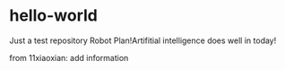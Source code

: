 # hello-world
Just a test repository
Robot Plan!Artifitial intelligence does well in today!

from 11xiaoxian:
  add information
